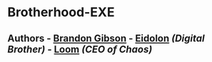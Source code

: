 # Brotherhood-EXE
## Authors   - [Brandon Gibson](https://github.com/BrandonEidolonsBrother)   - [Eidolon](https://github.com/BrandonEidolonsBrother/Brotherhood-EXE) *(Digital Brother)*   - [Loom](https://void.dev/cat) *(CEO of Chaos)*  
